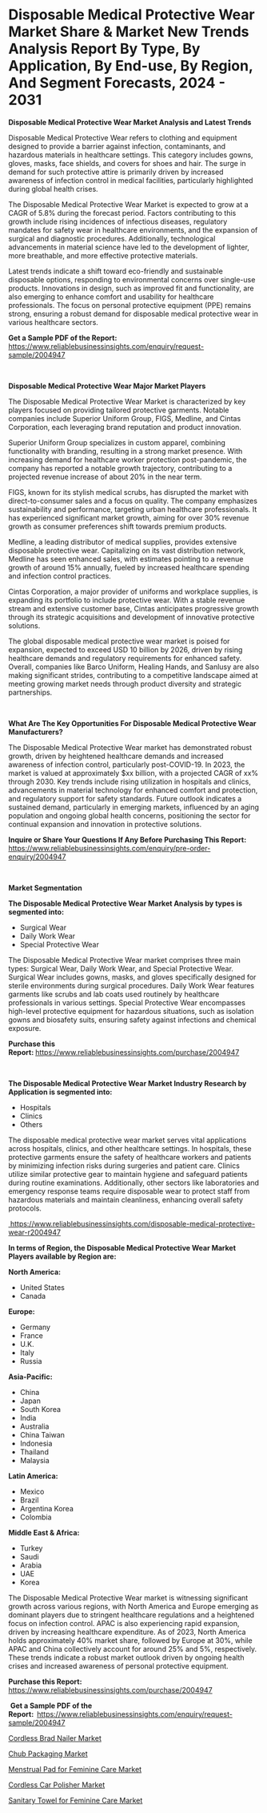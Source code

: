 <p><h1>Disposable Medical Protective Wear Market Share & Market New Trends Analysis Report By Type, By Application, By End-use, By Region, And Segment Forecasts, 2024 - 2031</h1></p><p><strong>Disposable Medical Protective Wear Market Analysis and Latest Trends</strong></p>
<p><p>Disposable Medical Protective Wear refers to clothing and equipment designed to provide a barrier against infection, contaminants, and hazardous materials in healthcare settings. This category includes gowns, gloves, masks, face shields, and covers for shoes and hair. The surge in demand for such protective attire is primarily driven by increased awareness of infection control in medical facilities, particularly highlighted during global health crises.</p><p>The Disposable Medical Protective Wear Market is expected to grow at a CAGR of 5.8% during the forecast period. Factors contributing to this growth include rising incidences of infectious diseases, regulatory mandates for safety wear in healthcare environments, and the expansion of surgical and diagnostic procedures. Additionally, technological advancements in material science have led to the development of lighter, more breathable, and more effective protective materials.</p><p>Latest trends indicate a shift toward eco-friendly and sustainable disposable options, responding to environmental concerns over single-use products. Innovations in design, such as improved fit and functionality, are also emerging to enhance comfort and usability for healthcare professionals. The focus on personal protective equipment (PPE) remains strong, ensuring a robust demand for disposable medical protective wear in various healthcare sectors.</p></p>
<p><strong>Get a Sample PDF of the Report:&nbsp;</strong> <a href="https://www.reliablebusinessinsights.com/enquiry/request-sample/2004947?utm_campaign=1138&utm_medium=2&utm_source=Github&utm_content=ia&utm_term=25102024&utm_id=disposable-medical-protective-wear">https://www.reliablebusinessinsights.com/enquiry/request-sample/2004947</a></p>
<p>&nbsp;</p>
<p><strong>Disposable Medical Protective Wear Major Market Players</strong></p>
<p><p>The Disposable Medical Protective Wear Market is characterized by key players focused on providing tailored protective garments. Notable companies include Superior Uniform Group, FIGS, Medline, and Cintas Corporation, each leveraging brand reputation and product innovation.</p><p>Superior Uniform Group specializes in custom apparel, combining functionality with branding, resulting in a strong market presence. With increasing demand for healthcare worker protection post-pandemic, the company has reported a notable growth trajectory, contributing to a projected revenue increase of about 20% in the near term.</p><p>FIGS, known for its stylish medical scrubs, has disrupted the market with direct-to-consumer sales and a focus on quality. The company emphasizes sustainability and performance, targeting urban healthcare professionals. It has experienced significant market growth, aiming for over 30% revenue growth as consumer preferences shift towards premium products.</p><p>Medline, a leading distributor of medical supplies, provides extensive disposable protective wear. Capitalizing on its vast distribution network, Medline has seen enhanced sales, with estimates pointing to a revenue growth of around 15% annually, fueled by increased healthcare spending and infection control practices.</p><p>Cintas Corporation, a major provider of uniforms and workplace supplies, is expanding its portfolio to include protective wear. With a stable revenue stream and extensive customer base, Cintas anticipates progressive growth through its strategic acquisitions and development of innovative protective solutions.</p><p>The global disposable medical protective wear market is poised for expansion, expected to exceed USD 10 billion by 2026, driven by rising healthcare demands and regulatory requirements for enhanced safety. Overall, companies like Barco Uniform, Healing Hands, and Sanlusy are also making significant strides, contributing to a competitive landscape aimed at meeting growing market needs through product diversity and strategic partnerships.</p></p>
<p>&nbsp;</p>
<p><strong>What Are The Key Opportunities For Disposable Medical Protective Wear Manufacturers?</strong></p>
<p><p>The Disposable Medical Protective Wear market has demonstrated robust growth, driven by heightened healthcare demands and increased awareness of infection control, particularly post-COVID-19. In 2023, the market is valued at approximately $xx billion, with a projected CAGR of xx% through 2030. Key trends include rising utilization in hospitals and clinics, advancements in material technology for enhanced comfort and protection, and regulatory support for safety standards. Future outlook indicates a sustained demand, particularly in emerging markets, influenced by an aging population and ongoing global health concerns, positioning the sector for continual expansion and innovation in protective solutions.</p></p>
<p><strong>Inquire or Share Your Questions If Any Before Purchasing This Report:</strong> <a href="https://www.reliablebusinessinsights.com/enquiry/pre-order-enquiry/2004947?utm_campaign=1138&utm_medium=2&utm_source=Github&utm_content=ia&utm_term=25102024&utm_id=disposable-medical-protective-wear">https://www.reliablebusinessinsights.com/enquiry/pre-order-enquiry/2004947</a></p>
<p>&nbsp;</p>
<p><strong>Market Segmentation</strong></p>
<p><strong>The Disposable Medical Protective Wear Market Analysis by types is segmented into:</strong></p>
<p><ul><li>Surgical Wear</li><li>Daily Work Wear</li><li>Special Protective Wear</li></ul></p>
<p><p>The Disposable Medical Protective Wear market comprises three main types: Surgical Wear, Daily Work Wear, and Special Protective Wear. Surgical Wear includes gowns, masks, and gloves specifically designed for sterile environments during surgical procedures. Daily Work Wear features garments like scrubs and lab coats used routinely by healthcare professionals in various settings. Special Protective Wear encompasses high-level protective equipment for hazardous situations, such as isolation gowns and biosafety suits, ensuring safety against infections and chemical exposure.</p></p>
<p><strong>Purchase this Report:&nbsp;</strong><a href="https://www.reliablebusinessinsights.com/purchase/2004947?utm_campaign=1138&utm_medium=2&utm_source=Github&utm_content=ia&utm_term=25102024&utm_id=disposable-medical-protective-wear">https://www.reliablebusinessinsights.com/purchase/2004947</a></p>
<p>&nbsp;</p>
<p><strong>The Disposable Medical Protective Wear Market Industry Research by Application is segmented into:</strong></p>
<p><ul><li>Hospitals</li><li>Clinics</li><li>Others</li></ul></p>
<p><p>The disposable medical protective wear market serves vital applications across hospitals, clinics, and other healthcare settings. In hospitals, these protective garments ensure the safety of healthcare workers and patients by minimizing infection risks during surgeries and patient care. Clinics utilize similar protective gear to maintain hygiene and safeguard patients during routine examinations. Additionally, other sectors like laboratories and emergency response teams require disposable wear to protect staff from hazardous materials and maintain cleanliness, enhancing overall safety protocols.</p></p>
<p><a href="https://www.reliablebusinessinsights.com/disposable-medical-protective-wear-r2004947?utm_campaign=1138&utm_medium=2&utm_source=Github&utm_content=ia&utm_term=25102024&utm_id=disposable-medical-protective-wear">&nbsp;https://www.reliablebusinessinsights.com/disposable-medical-protective-wear-r2004947</a></p>
<p><strong>In terms of Region, the Disposable Medical Protective Wear Market Players available by Region are:</strong></p>
<p>
    <p> <strong> North America: </strong>
        <ul>
            <li>United States</li>
            <li>Canada</li>
        </ul>
        </p> 
    <p> <strong> Europe: </strong>
        <ul>
            <li>Germany</li>
            <li>France</li>
            <li>U.K.</li>
            <li>Italy</li>
            <li>Russia</li>
        </ul>
        </p> 
    <p> <strong> Asia-Pacific: </strong>
        <ul>
            <li>China</li>
            <li>Japan</li>
            <li>South Korea</li>
            <li>India</li>
            <li>Australia</li>
            <li>China Taiwan</li>
            <li>Indonesia</li>
            <li>Thailand</li>
            <li>Malaysia</li>
        </ul>
        </p> 
    <p> <strong> Latin America: </strong>
        <ul>
            <li>Mexico</li>
            <li>Brazil</li>
            <li>Argentina Korea</li>
            <li>Colombia</li>
        </ul>
        </p> 
    <p> <strong> Middle East & Africa: </strong>
        <ul>
            <li>Turkey</li>
            <li>Saudi</li>
            <li>Arabia</li>
            <li>UAE</li>
            <li>Korea</li>
        </ul>
    </p>
    </p>
<p><p>The Disposable Medical Protective Wear market is witnessing significant growth across various regions, with North America and Europe emerging as dominant players due to stringent healthcare regulations and a heightened focus on infection control. APAC is also experiencing rapid expansion, driven by increasing healthcare expenditure. As of 2023, North America holds approximately 40% market share, followed by Europe at 30%, while APAC and China collectively account for around 25% and 5%, respectively. These trends indicate a robust market outlook driven by ongoing health crises and increased awareness of personal protective equipment.</p></p>
<p><strong>Purchase this Report: </strong><a href="https://www.reliablebusinessinsights.com/purchase/2004947?utm_campaign=1138&utm_medium=2&utm_source=Github&utm_content=ia&utm_term=25102024&utm_id=disposable-medical-protective-wear">https://www.reliablebusinessinsights.com/purchase/2004947</a></p>
<p>&nbsp;<strong>Get a Sample PDF of the Report:&nbsp;&nbsp;</strong><a href="https://www.reliablebusinessinsights.com/enquiry/request-sample/2004947?utm_campaign=1138&utm_medium=2&utm_source=Github&utm_content=ia&utm_term=25102024&utm_id=disposable-medical-protective-wear">https://www.reliablebusinessinsights.com/enquiry/request-sample/2004947</a></p>
<p><strong></strong></p>
<p><p><a href="https://issuu.com/reportprime-2/docs/cordless-brad-nailer-market-size-20_018c3ebfd4b634?utm_campaign=1138&utm_medium=2&utm_source=Github&utm_content=ia&utm_term=25102024&utm_id=disposable-medical-protective-wear">Cordless Brad Nailer Market</a></p><p><a href="https://www.linkedin.com/pulse/surfing-chub-packaging-wave-riding-market-currents-2031-topicsco-78o8f?utm_campaign=1138&utm_medium=2&utm_source=Github&utm_content=ia&utm_term=25102024&utm_id=disposable-medical-protective-wear">Chub Packaging Market</a></p><p><a href="https://github.com/khloet8sawender/Market-Research-Report-List-1/blob/main/menstrual-pad-for-feminine-care-market.md?utm_campaign=1138&utm_medium=2&utm_source=Github&utm_content=ia&utm_term=25102024&utm_id=disposable-medical-protective-wear">Menstrual Pad for Feminine Care Market</a></p><p><a href="https://issuu.com/reportprime-2/docs/cordless-car-polisher-market-size-2_5618267bccade7?utm_campaign=1138&utm_medium=2&utm_source=Github&utm_content=ia&utm_term=25102024&utm_id=disposable-medical-protective-wear">Cordless Car Polisher Market</a></p><p><a href="https://github.com/mynearvphamillwd7/Market-Research-Report-List-1/blob/main/sanitary-towel-for-feminine-care-market.md?utm_campaign=1138&utm_medium=2&utm_source=Github&utm_content=ia&utm_term=25102024&utm_id=disposable-medical-protective-wear">Sanitary Towel for Feminine Care Market</a></p></p>